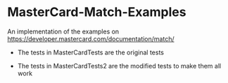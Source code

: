 # MasterCard-Match-Examples

An implementation of the examples on https://developer.mastercard.com/documentation/match/


* The tests in MasterCardTests are the original tests

* The tests in MasterCardTests2 are the modified tests to make them all work
